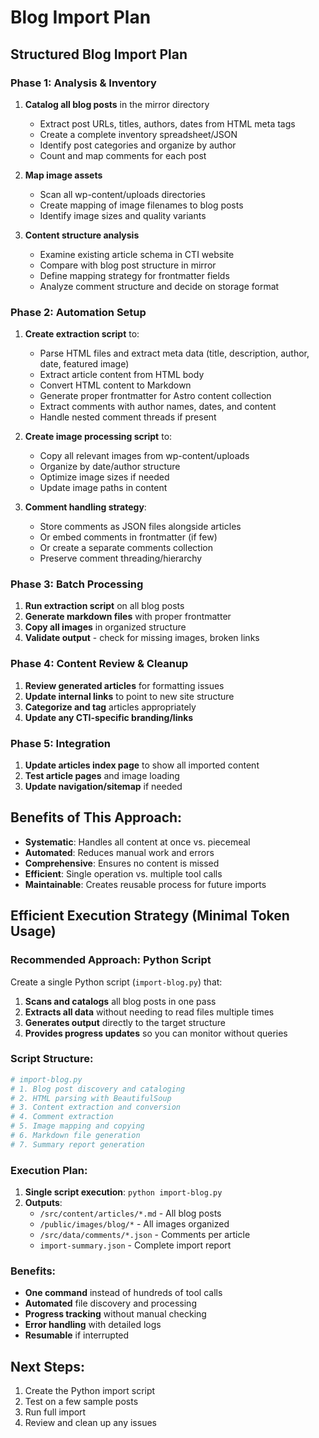# Blog Import Plan

## Structured Blog Import Plan

### Phase 1: Analysis & Inventory
1. **Catalog all blog posts** in the mirror directory
   - Extract post URLs, titles, authors, dates from HTML meta tags
   - Create a complete inventory spreadsheet/JSON
   - Identify post categories and organize by author
   - Count and map comments for each post

2. **Map image assets**
   - Scan all wp-content/uploads directories 
   - Create mapping of image filenames to blog posts
   - Identify image sizes and quality variants

3. **Content structure analysis**
   - Examine existing article schema in CTI website
   - Compare with blog post structure in mirror
   - Define mapping strategy for frontmatter fields
   - Analyze comment structure and decide on storage format

### Phase 2: Automation Setup
1. **Create extraction script** to:
   - Parse HTML files and extract meta data (title, description, author, date, featured image)
   - Extract article content from HTML body
   - Convert HTML content to Markdown
   - Generate proper frontmatter for Astro content collection
   - Extract comments with author names, dates, and content
   - Handle nested comment threads if present

2. **Create image processing script** to:
   - Copy all relevant images from wp-content/uploads
   - Organize by date/author structure
   - Optimize image sizes if needed
   - Update image paths in content

3. **Comment handling strategy**:
   - Store comments as JSON files alongside articles
   - Or embed comments in frontmatter (if few)
   - Or create a separate comments collection
   - Preserve comment threading/hierarchy

### Phase 3: Batch Processing
1. **Run extraction script** on all blog posts
2. **Generate markdown files** with proper frontmatter
3. **Copy all images** in organized structure
4. **Validate output** - check for missing images, broken links

### Phase 4: Content Review & Cleanup
1. **Review generated articles** for formatting issues
2. **Update internal links** to point to new site structure
3. **Categorize and tag** articles appropriately
4. **Update any CTI-specific branding/links**

### Phase 5: Integration
1. **Update articles index page** to show all imported content
2. **Test article pages** and image loading
3. **Update navigation/sitemap** if needed

## Benefits of This Approach:
- **Systematic**: Handles all content at once vs. piecemeal
- **Automated**: Reduces manual work and errors
- **Comprehensive**: Ensures no content is missed
- **Efficient**: Single operation vs. multiple tool calls
- **Maintainable**: Creates reusable process for future imports

## Efficient Execution Strategy (Minimal Token Usage)

### Recommended Approach: Python Script
Create a single Python script (`import-blog.py`) that:

1. **Scans and catalogs** all blog posts in one pass
2. **Extracts all data** without needing to read files multiple times
3. **Generates output** directly to the target structure
4. **Provides progress updates** so you can monitor without queries

### Script Structure:
```python
# import-blog.py
# 1. Blog post discovery and cataloging
# 2. HTML parsing with BeautifulSoup
# 3. Content extraction and conversion
# 4. Comment extraction
# 5. Image mapping and copying
# 6. Markdown file generation
# 7. Summary report generation
```

### Execution Plan:
1. **Single script execution**: `python import-blog.py`
2. **Outputs**:
   - `/src/content/articles/*.md` - All blog posts
   - `/public/images/blog/*` - All images organized
   - `/src/data/comments/*.json` - Comments per article
   - `import-summary.json` - Complete import report

### Benefits:
- **One command** instead of hundreds of tool calls
- **Automated** file discovery and processing
- **Progress tracking** without manual checking
- **Error handling** with detailed logs
- **Resumable** if interrupted

## Next Steps:
1. Create the Python import script
2. Test on a few sample posts
3. Run full import
4. Review and clean up any issues